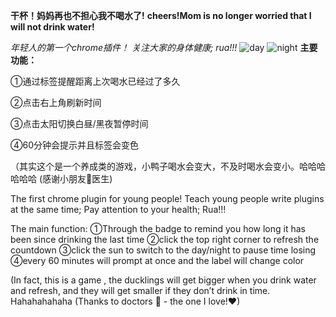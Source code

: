 
**干杯！妈妈再也不担心我不喝水了!**
**cheers!Mom is no longer worried that I will not drink water!**

*年轻人的第一个chrome插件！*
*关注大家的身体健康;*
*rua!!!*
![day](http://p0.meituan.net/dpgroup/e6c968d702f336e8d2df47f4adf7ec0639097.png)
![night](http://p1.meituan.net/dpgroup/a95fc0ee6e4ec1cc62a3b21e2271e6eb42003.png)
**主要功能：**

①通过标签提醒距离上次喝水已经过了多久

②点击右上角刷新时间

③点击太阳切换白昼/黑夜暂停时间

④60分钟会提示并且标签会变色

（其实这个是一个养成类的游戏，小鸭子喝水会变大，不及时喝水会变小。哈哈哈哈哈哈
(感谢小朋友🐏医生)

The first chrome plugin for young people!
Teach young people write plugins at the same time;
Pay attention to your health;
Rua!!!

The main function:
①Through the badge to remind you how long it has been since drinking the last time
②click the top right corner to refresh the countdown
③click the sun to switch to the day/night to pause time losing
④every 60 minutes will prompt at once and the label will change color

(In fact, this is a game , the ducklings will get bigger when you drink water and refresh, and they will get smaller if they don’t drink in time. Hahahahahaha
(Thanks to doctors 🐏 - the one I love!❤)
